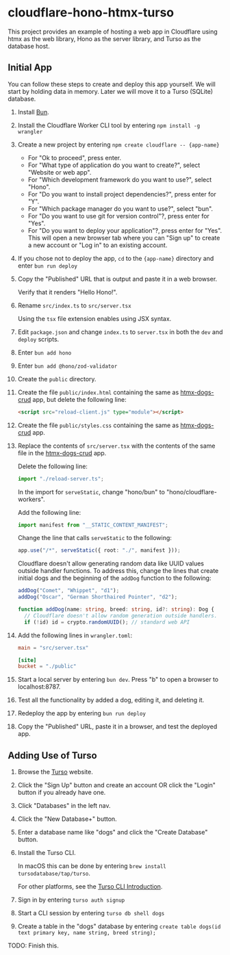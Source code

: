 # cloudflare-hono-htmx-turso

This project provides an example of hosting a web app in Cloudflare
using htmx as the web library, Hono as the server library,
and Turso as the database host.

## Initial App

You can follow these steps to create and deploy this app yourself.
We will start by holding data in memory.
Later we will move it to a Turso (SQLite) database.

1. Install <a href="https://bun.sh" target="_blank">Bun</a>.

1. Install the Cloudflare Worker CLI tool by entering
   `npm install -g wrangler`

1. Create a new project by entering `npm create cloudflare -- {app-name}`

   - For "Ok to proceed", press enter.
   - For "What type of application do you want to create?",
     select "Website or web app".
   - For "Which development framework do you want to use?",
     select "Hono".
   - For "Do you want to install project dependencies?", press enter for "Y".
   - For "Which package manager do you want to use?", select "bun".
   - For "Do you want to use git for version control"?, press enter for "Yes".
   - For "Do you want to deploy your application"?, press enter for "Yes".
     This will open a new browser tab where you can
     "Sign up" to create a new account or "Log in" to an existing account.

1. If you chose not to deploy the app,
   `cd` to the `{app-name}` directory and enter `bun run deploy`

1. Copy the "Published" URL that is output and paste it in a web browser.

   Verify that it renders "Hello Hono!".

1. Rename `src/index.ts` to `src/server.tsx`

   Using the `tsx` file extension enables using JSX syntax.

1. Edit `package.json` and change `index.ts` to `server.tsx`
   in both the `dev` and `deploy` scripts.

1. Enter `bun add hono`

1. Enter `bun add @hono/zod-validator`

1. Create the `public` directory.

1. Create the file `public/index.html` containing the same as
   [htmx-dogs-crud](https://github.com/mvolkmann/htmx-examples/blob/main/htmx-dogs-crud) app,
   but delete the following line:

   ```html
   <script src="reload-client.js" type="module"></script>
   ```

1. Create the file `public/styles.css` containing the same as
   [htmx-dogs-crud](https://github.com/mvolkmann/htmx-examples/blob/main/htmx-dogs-crud) app.

1. Replace the contents of `src/server.tsx` with the contents of the same file in the
   [htmx-dogs-crud](https://github.com/mvolkmann/htmx-examples/blob/main/htmx-dogs-crud) app.

   Delete the following line:

   ```ts
   import "./reload-server.ts";
   ```

   In the import for `serveStatic`,
   change "hono/bun" to "hono/cloudflare-workers".

   Add the following line:

   ```ts
   import manifest from "__STATIC_CONTENT_MANIFEST";
   ```

   Change the line that calls `serveStatic` to the following:

   ```ts
   app.use("/*", serveStatic({ root: "./", manifest }));
   ```

   Cloudflare doesn't allow generating random data like UUID values
   outside handler functions.
   To address this, change the lines that create initial dogs and
   the beginning of the `addDog` function to the following:

   ```ts
   addDog("Comet", "Whippet", "d1");
   addDog("Oscar", "German Shorthaired Pointer", "d2");

   function addDog(name: string, breed: string, id?: string): Dog {
     // Cloudflare doesn't allow random generation outside handlers.
     if (!id) id = crypto.randomUUID(); // standard web API
   ```

1. Add the following lines in `wrangler.toml`:

   ```toml
   main = "src/server.tsx"

   [site]
   bucket = "./public"
   ```

1. Start a local server by entering `bun dev`.
   Press "b" to open a browser to localhost:8787.

1. Test all the functionality by added a dog, editing it, and deleting it.

1. Redeploy the app by entering `bun run deploy`

1. Copy the "Published" URL, paste it in a browser, and test the deployed app.

## Adding Use of Turso

1. Browse the [Turso](https://turso.tech) website.

1. Click the "Sign Up" button and create an account
   OR click the "Login" button if you already have one.

1. Click "Databases" in the left nav.

1. Click the "New Database+" button.

1. Enter a database name like "dogs" and click the "Create Database" button.

1. Install the Turso CLI.

   In macOS this can be done by entering
   `brew install tursodatabase/tap/turso`.

   For other platforms, see the
   [Turso CLI Introduction](https://docs.turso.tech/cli).

1. Sign in by entering `turso auth signup`

1. Start a CLI session by entering `turso db shell dogs`

1. Create a table in the "dogs" database by entering
   `create table dogs(id text primary key, name string, breed string);`

TODO: Finish this.
